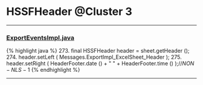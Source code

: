 # HSSFHeader @Cluster 3

***

### [ExportEventsImpl.java](https://searchcode.com/codesearch/view/122444114/)
{% highlight java %}
273. final HSSFHeader header = sheet.getHeader ();
274. header.setLeft ( Messages.ExportImpl_ExcelSheet_Header );
275. header.setRight ( HeaderFooter.date () + " " + HeaderFooter.time () );//$NON-NLS-1$
{% endhighlight %}

***

